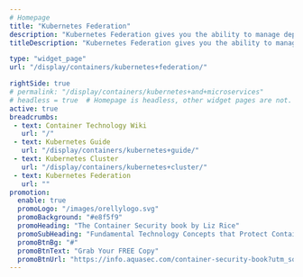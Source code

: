 ```yaml
---
# Homepage
title: "Kubernetes Federation"
description: "Kubernetes Federation gives you the ability to manage deployments and services across all the Kubernetes clusters located in different regions. This page gathers resources on how to set up a Kubernetes Cluster Federation, including tutorials and examples."
titleDescription: "Kubernetes Federation gives you the ability to manage deployments and <a href='/display/containers/kubernetes+services'>services</a> across all the <a href='/display/containers/kubernetes+cluster'>Kubernetes clusters</a> located in different regions. This page gathers resources on how to set up a Kubernetes Cluster Federation, including tutorials and examples." 

type: "widget_page"
url: "/display/containers/kubernetes+federation/" 

rightSide: true 
# permalink: "/display/containers/kubernetes+and+microservices"
# headless = true  # Homepage is headless, other widget pages are not.
active: true
breadcrumbs:
 - text: Container Technology Wiki
   url: "/"
 - text: Kubernetes Guide
   url: "/display/containers/kubernetes+guide/"
 - text: Kubernetes Cluster
   url: "/display/containers/kubernetes+cluster/"
 - text: Kubernetes Federation
   url: ""
promotion:
  enable: true
  promoLogo: "/images/orellylogo.svg"
  promoBackground: "#e8f5f9"
  promoHeading: "The Container Security book by Liz Rice"
  promoSubHeading: "Fundamental Technology Concepts that Protect Containerized Applications"
  promoBtnBg: "#"
  promoBtnText: "Grab Your FREE Copy"
  promoBtnUrl: "https://info.aquasec.com/container-security-book?utm_source=wiki"
---
```


